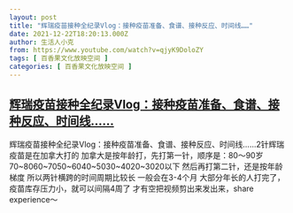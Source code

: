 ```yaml
---
layout: post
title: "辉瑞疫苗接种全纪录Vlog：接种疫苗准备、食谱、接种反应、时间线……"
date: 2021-12-22T18:20:13.000Z
author: 生活人小克
from: https://www.youtube.com/watch?v=qjyK9DoloZY
tags: [ 百香果文化放映空间 ]
categories: [ 百香果文化放映空间 ]
---
```

<!--1640197213000-->
[辉瑞疫苗接种全纪录Vlog：接种疫苗准备、食谱、接种反应、时间线……](https://www.youtube.com/watch?v=qjyK9DoloZY)
------

<div>
辉瑞疫苗接种全纪录Vlog：接种疫苗准备、食谱、接种反应、时间线……2针辉瑞疫苗是在加拿大打的 加拿大是按年龄打，先打第一针，顺序是：80～90岁70~8060~7050~6040~5030~4020~3020以下 然后再打第二针，还是按年龄梯度 所以两针横跨的时间周期比较长 一般会在3-4个月 大部分年长的人打完了，疫苗库存压力小，就可以间隔4周了 才有空把视频剪出来发出来，share experience～
</div>
